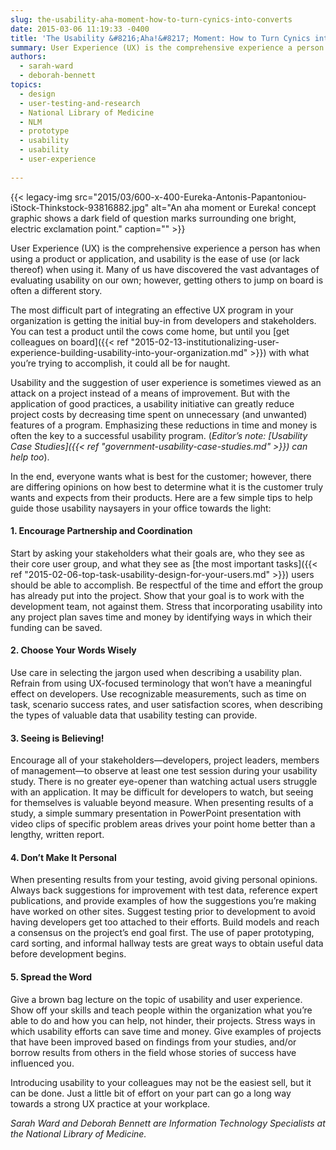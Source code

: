 ```yaml
---
slug: the-usability-aha-moment-how-to-turn-cynics-into-converts
date: 2015-03-06 11:19:33 -0400
title: 'The Usability &#8216;Aha!&#8217; Moment: How to Turn Cynics into Converts'
summary: User Experience (UX) is the comprehensive experience a person has when using a product or application, and usability is the ease of use (or lack thereof) when using it. Many of us have discovered the vast advantages of evaluating usability on our own; however, getting others to jump on board is often a different story.
authors:
  - sarah-ward
  - deborah-bennett
topics:
  - design
  - user-testing-and-research
  - National Library of Medicine
  - NLM
  - prototype
  - usability
  - usability
  - user-experience
  
---
```


{{< legacy-img src="2015/03/600-x-400-Eureka-Antonis-Papantoniou-iStock-Thinkstock-93816882.jpg" alt="An aha moment or Eureka! concept graphic shows a dark field of question marks surrounding one bright, electric exclamation point." caption="" >}} 

User Experience (UX) is the comprehensive experience a person has when using a product or application, and usability is the ease of use (or lack thereof) when using it. Many of us have discovered the vast advantages of evaluating usability on our own; however, getting others to jump on board is often a different story.

The most difficult part of integrating an effective UX program in your organization is getting the initial buy-in from developers and stakeholders. You can test a product until the cows come home, but until you [get colleagues on board]({{< ref "2015-02-13-institutionalizing-user-experience-building-usability-into-your-organization.md" >}}) with what you’re trying to accomplish, it could all be for naught.

Usability and the suggestion of user experience is sometimes viewed as an attack on a project instead of a means of improvement. But with the application of good practices, a usability initiative can greatly reduce project costs by decreasing time spent on unnecessary (and unwanted) features of a program. Emphasizing these reductions in time and money is often the key to a successful usability program. (_Editor&#8217;s note: [Usability Case Studies]({{< ref "government-usability-case-studies.md" >}}) can help too_).

In the end, everyone wants what is best for the customer; however, there are differing opinions on how best to determine what it is the customer truly wants and expects from their products. Here are a few simple tips to help guide those usability naysayers in your office towards the light:

#### 1. Encourage Partnership and Coordination

Start by asking your stakeholders what their goals are, who they see as their core user group, and what they see as [the most important tasks]({{< ref "2015-02-06-top-task-usability-design-for-your-users.md" >}}) users should be able to accomplish. Be respectful of the time and effort the group has already put into the project. Show that your goal is to work with the development team, not against them. Stress that incorporating usability into any project plan saves time and money by identifying ways in which their funding can be saved.

#### 2. Choose Your Words Wisely

Use care in selecting the jargon used when describing a usability plan. Refrain from using UX-focused terminology that won’t have a meaningful effect on developers. Use recognizable measurements, such as time on task, scenario success rates, and user satisfaction scores, when describing the types of valuable data that usability testing can provide.

#### 3. Seeing is Believing!

Encourage all of your stakeholders—developers, project leaders, members of management—to observe at least one test session during your usability study. There is no greater eye-opener than watching actual users struggle with an application. It may be difficult for developers to watch, but seeing for themselves is valuable beyond measure. When presenting results of a study, a simple summary presentation in PowerPoint presentation with video clips of specific problem areas drives your point home better than a lengthy, written report.

#### 4. Don’t Make It Personal

When presenting results from your testing, avoid giving personal opinions. Always back suggestions for improvement with test data, reference expert publications, and provide examples of how the suggestions you’re making have worked on other sites. Suggest testing prior to development to avoid having developers get too attached to their efforts. Build models and reach a consensus on the project’s end goal first. The use of paper prototyping, card sorting, and informal hallway tests are great ways to obtain useful data before development begins.

#### 5. Spread the Word

Give a brown bag lecture on the topic of usability and user experience. Show off your skills and teach people within the organization what you’re able to do and how you can help, not hinder, their projects. Stress ways in which usability efforts can save time and money. Give examples of projects that have been improved based on findings from your studies, and/or borrow results from others in the field whose stories of success have influenced you.

Introducing usability to your colleagues may not be the easiest sell, but it can be done. Just a little bit of effort on your part can go a long way towards a strong UX practice at your workplace.

_Sarah Ward and Deborah Bennett are Information Technology Specialists at the National Library of Medicine._
